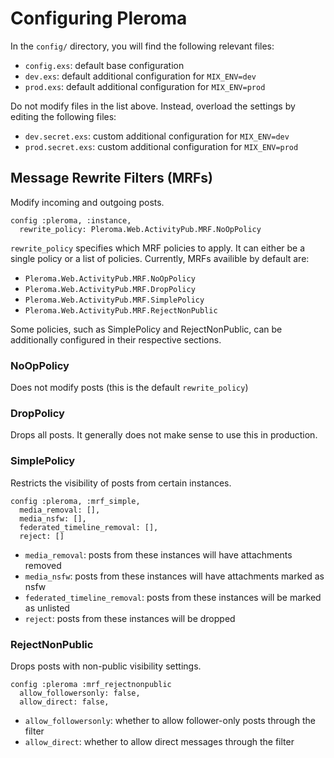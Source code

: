# Configuring Pleroma

In the `config/` directory, you will find the following relevant files:
* `config.exs`: default base configuration
* `dev.exs`: default additional configuration for `MIX_ENV=dev`
* `prod.exs`: default additional configuration for `MIX_ENV=prod`


Do not modify files in the list above.
Instead, overload the settings by editing the following files:
* `dev.secret.exs`: custom additional configuration for `MIX_ENV=dev`
* `prod.secret.exs`: custom additional configuration for `MIX_ENV=prod`

## Message Rewrite Filters (MRFs)

Modify incoming and outgoing posts.

    config :pleroma, :instance,
      rewrite_policy: Pleroma.Web.ActivityPub.MRF.NoOpPolicy

`rewrite_policy` specifies which MRF policies to apply.
It can either be a single policy or a list of policies.
Currently, MRFs availible by default are:
* `Pleroma.Web.ActivityPub.MRF.NoOpPolicy`
* `Pleroma.Web.ActivityPub.MRF.DropPolicy`
* `Pleroma.Web.ActivityPub.MRF.SimplePolicy`
* `Pleroma.Web.ActivityPub.MRF.RejectNonPublic`

Some policies, such as SimplePolicy and RejectNonPublic,
can be additionally configured in their respective sections.

### NoOpPolicy

Does not modify posts (this is the default `rewrite_policy`)

### DropPolicy

Drops all posts.
It generally does not make sense to use this in production.

### SimplePolicy

Restricts the visibility of posts from certain instances.

    config :pleroma, :mrf_simple,
      media_removal: [],
      media_nsfw: [],
      federated_timeline_removal: [],
      reject: []

* `media_removal`: posts from these instances will have attachments 
   removed
* `media_nsfw`: posts from these instances will have attachments marked
   as nsfw
* `federated_timeline_removal`: posts from these instances will be 
   marked as unlisted
* `reject`: posts from these instances will be dropped

### RejectNonPublic

Drops posts with non-public visibility settings.

    config :pleroma :mrf_rejectnonpublic
      allow_followersonly: false,
      allow_direct: false,

* `allow_followersonly`: whether to allow follower-only posts through
   the filter
* `allow_direct`: whether to allow direct messages through the filter
